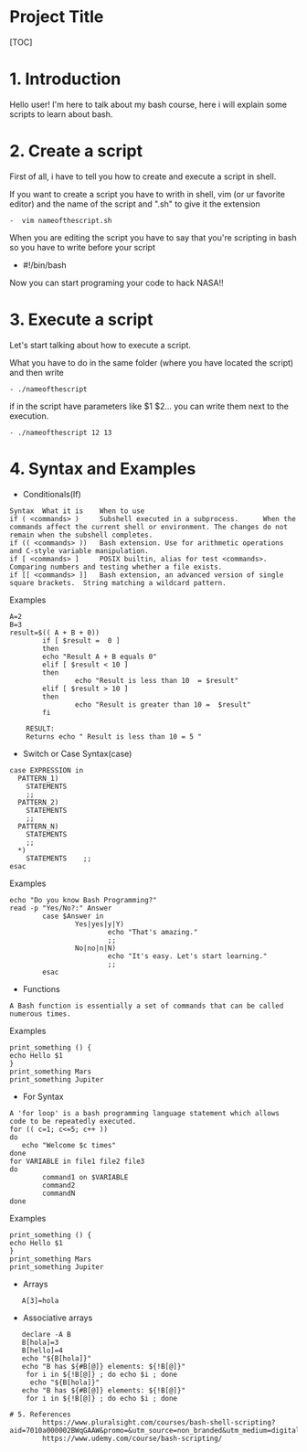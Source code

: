 # Project Title
[TOC]

# 1. Introduction

Hello user! I'm here to talk about my bash course, here i will explain some scripts to learn about bash.



# 2. Create a script


First of all, i have to tell you how to create and execute a script in shell.

If you want to create a script you have to writh in shell, vim (or ur favorite editor) and the name of the script and ".sh" to give it the extension

```
-  vim nameofthescript.sh
```

When you are editing the script you have to say that you're scripting in bash so you have to write before your script

- #!/bin/bash


Now you can start programing your code to hack NASA!!


# 3. Execute a script

Let's start talking about how to execute a script.

What you have to do in the same folder (where you have located the script) and then write

```
- ./nameofthescript
```
if in the script have parameters like $1 $2... you can write them  next to the execution.


```
- ./nameofthescript 12 13
```

# 4. Syntax and Examples

 - Conditionals(If)

```
Syntax  What it is    When to use
if ( <commands> )     Subshell executed in a subprocess.      When the commands affect the current shell or environment. The changes do not remain when the subshell completes.
if (( <commands> ))   Bash extension. Use for arithmetic operations and C-style variable manipulation.
if [ <commands> ]     POSIX builtin, alias for test <commands>.       Comparing numbers and testing whether a file exists.
if [[ <commands> ]]   Bash extension, an advanced version of single square brackets.  String matching a wildcard pattern.
```
Examples

```
A=2
B=3
result=$(( A + B + 0))
        if [ $result =  0 ]
        then
        echo "Result A + B equals 0"
        elif [ $result < 10 ]
        then
                echo "Result is less than 10  = $result"
        elif [ $result > 10 ]
        then
                echo "Result is greater than 10 =  $result"
        fi
    
    RESULT:
    Returns echo " Result is less than 10 = 5 "
```



- Switch or Case Syntax(case)

```
case EXPRESSION in
  PATTERN_1)
    STATEMENTS
    ;;
  PATTERN_2)
    STATEMENTS
    ;;
  PATTERN_N)
    STATEMENTS
    ;;
  *)
    STATEMENTS    ;;
esac
```
Examples

```
echo "Do you know Bash Programming?"
read -p "Yes/No?:" Answer
        case $Answer in
                Yes|yes|y|Y)
                        echo "That's amazing."
                        ;;
                No|no|n|N)
                        echo "It's easy. Let's start learning."
                        ;;
        esac
```

- Functions

```
A Bash function is essentially a set of commands that can be called numerous times. 
```
Examples

```
print_something () {
echo Hello $1
}
print_something Mars
print_something Jupiter
```

- For Syntax


```
A 'for loop' is a bash programming language statement which allows code to be repeatedly executed. 
for (( c=1; c<=5; c++ ))
do
   echo "Welcome $c times"
done
for VARIABLE in file1 file2 file3
do
        command1 on $VARIABLE
        command2
        commandN
done
```
Examples

```
print_something () {
echo Hello $1
}
print_something Mars
print_something Jupiter
```
- Arrays

```
   A[3]=hola
```

- Associative arrays
```
   declare -A B
   B[hola]=3
   B[hello]=4
   echo "${B[hola]}"
   echo "B has ${#B[@]} elements: ${!B[@]}"
    for i in ${!B[@]} ; do echo $i ; done
     echo "${B[hola]}"
   echo "B has ${#B[@]} elements: ${!B[@]}"
    for i in ${!B[@]} ; do echo $i ; done
```

```
# 5. References
        https://www.pluralsight.com/courses/bash-shell-scripting?aid=7010a000002BWqGAAW&promo=&utm_source=non_branded&utm_medium=digital_paid_search_google&utm_campaign=EMEA_Dynamic&utm_content=&gclid=EAIaIQobChMIipadp_709QIVweJ3Ch2yfQziEAAYASAAEgKnmvD_BwE
        https://www.udemy.com/course/bash-scripting/
